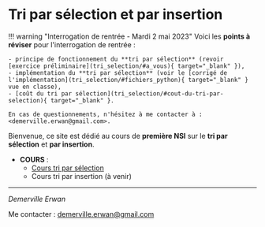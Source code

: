 # Tri par sélection et par insertion

!!! warning "Interrogation de rentrée - Mardi 2 mai 2023"
    Voici les **points à réviser** pour l'interrogation de rentrée :

    - principe de fonctionnement du **tri par sélection** (revoir [exercice préliminaire](tri_selection/#a_vous){ target="_blank" }),
    - implémentation du **tri par sélection** (voir le [corrigé de l'implémentation](tri_selection/#fichiers_python){ target="_blank" } vue en classe),
    - [coût du tri par sélection](tri_selection/#cout-du-tri-par-selection){ target="_blank" }.

    En cas de questionnements, n'hésitez à me contacter à : <demerville.erwan@gmail.com>.

Bienvenue, ce site est dédié au cours de **première NSI** sur le **tri par sélection** et **par insertion**.

- **COURS** :
    - [Cours tri par sélection](tri_selection.md)
    - Cours tri par insertion (à venir)

---

*Demerville Erwan*

Me contacter : <demerville.erwan@gmail.com>